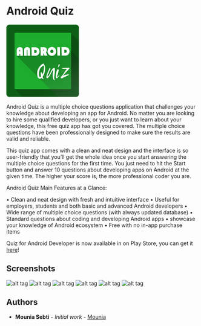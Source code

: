 # Android Quiz

![](Logo.png)

Android Quiz is a multiple choice questions application that challenges your knowledge about developing an app for Android. No matter you are looking to hire some qualified developers, or you just want to learn about your knowledge, this free quiz app has got you covered.
The multiple choice questions have been professionally designed to make sure the results are valid and reliable. 

This quiz app comes with a clean and neat design and the interface is so user-friendly that you’ll get the whole idea once you start answering the multiple choice questions for the first time. You just need to hit the Start button and answer 10 questions about developing apps on Android at the given time. The higher your score is, the more professional coder you are.

Android Quiz Main Features at a Glance:

•	Clean and neat design with fresh and intuitive interface
•	Useful for employers, students and both basic and advanced Android developers
•	Wide range of multiple choice questions (with always updated database)
•	Standard questions about coding and developing Android apps
•	showcase your knowledge of Android ecosystem
•	Free with no in-app purchase items

Quiz for Android Developer is now available in on Play Store, you can get it [here](https://play.google.com/store/apps/details?id=ma.mounia.inpt.androidQuiz)!

## Screenshots

![alt tag](1.png)
![alt tag](https://github.com/MouniaSebti/Quiz-for-Android-developer/tree/master/Screenshots/2.png)
![alt tag](https://github.com/MouniaSebti/Quiz-for-Android-developer/tree/master/Screenshots/3.png)
![alt tag](https://github.com/MouniaSebti/Quiz-for-Android-developer/tree/master/Screenshots/4.png)
![alt tag](https://github.com/MouniaSebti/Quiz-for-Android-developer/tree/master/Screenshots/5.png)
![alt tag](https://github.com/MouniaSebti/Quiz-for-Android-developer/tree/master/Screenshots/6.png)

## Authors

* **Mounia Sebti** - *Initial work* - [Mounia](https://github.com/MouniaSebti)


